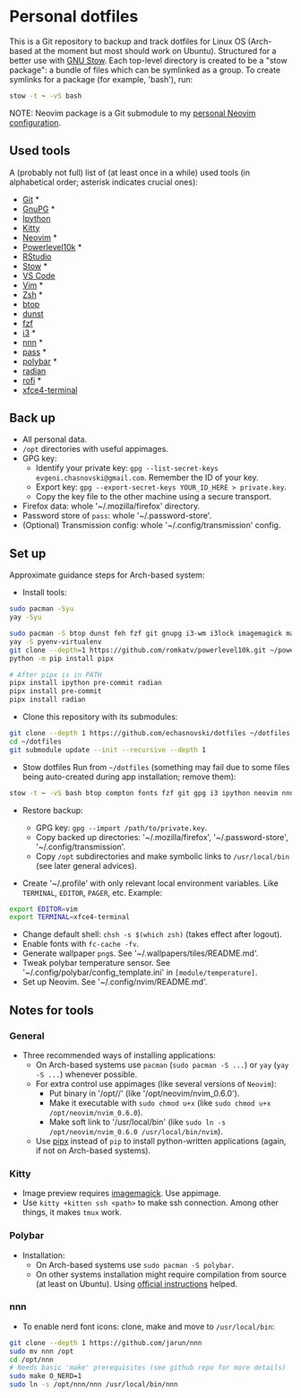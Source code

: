 # Personal dotfiles

This is a Git repository to backup and track dotfiles for Linux OS (Arch-based at the moment but most should work on Ubuntu). Structured for a better use with [GNU Stow](https://www.gnu.org/software/stow/). Each top-level directory is created to be a "stow package": a bundle of files which can be symlinked as a group. To create symlinks for a package (for example, 'bash'), run:

```bash
stow -t ~ -vS bash
```

NOTE: Neovim package is a Git submodule to my [personal Neovim configuration](https://github.com/echasnovski/nvim).

## Used tools

A (probably not full) list of (at least once in a while) used tools (in alphabetical order; asterisk indicates crucial ones):

- [Git](http://git-scm.com/) \*
- [GnuPG](https://gnupg.org/) \*
- [Ipython](https://ipython.org/)
- [Kitty](https://sw.kovidgoyal.net/kitty/binary/#manually-installing)
- [Neovim](https://github.com/neovim/neovim) \*
- [Powerlevel10k](https://github.com/romkatv/powerlevel10k) \*
- [RStudio](https://www.rstudio.com/)
- [Stow](https://www.gnu.org/software/stow/) \*
- [VS Code](https://code.visualstudio.com/)
- [Vim](https://www.vim.org/) \*
- [Zsh](https://www.zsh.org/) \*
- [btop](https://github.com/aristocratos/btop)
- [dunst](https://dunst-project.org/)
- [fzf](https://github.com/junegunn/fzf)
- [i3](https://i3wm.org/) \*
- [nnn](https://github.com/jarun/nnn) \*
- [pass](https://www.passwordstore.org/) \*
- [polybar](https://github.com/polybar/polybar) \*
- [radian](https://github.com/randy3k/radian)
- [rofi](https://github.com/davatorium/rofi) \*
- [xfce4-terminal](https://docs.xfce.org/apps/terminal/start)

## Back up

- All personal data.
- `/opt` directories with useful appimages.
- GPG key:
    - Identify your private key: `gpg --list-secret-keys evgeni.chasnovski@gmail.com`. Remember the ID of your key.
    - Export key: `gpg --export-secret-keys YOUR_ID_HERE > private.key`.
    - Copy the key file to the other machine using a secure transport.
- Firefox data: whole '~/.mozilla/firefox' directory.
- Password store of `pass`: whole '~/.password-store'.
- (Optional) Transmission config: whole '~/.config/transmission' config.

## Set up

Approximate guidance steps for Arch-based system:

- Install tools:

```bash
sudo pacman -Syu
yay -Syu

sudo pacman -S btop dunst feh fzf git gnupg i3-wm i3lock imagemagick maim openssl pass picom polybar pyenv python-pip r ripgrep rofi stow vim vlc xdotool xfce4-terminal zsh
yay -S pyenv-virtualenv
git clone --depth=1 https://github.com/romkatv/powerlevel10k.git ~/powerlevel10k
python -m pip install pipx

# After pipx is in PATH
pipx install ipython pre-commit radian
pipx install pre-commit
pipx install radian
```

- Clone this repository with its submodules:

```bash
git clone --depth 1 https://github.com/echasnovski/dotfiles ~/dotfiles
cd ~/dotfiles
git submodule update --init --recursive --depth 1
```

- Stow dotfiles Run from `~/dotfiles` (something may fail due to some files being auto-created during app installation; remove them):

```bash
stow -t ~ -vS bash btop compton fonts fzf git gpg i3 ipython neovim nnn polybar radian rofi vim wallpapers xfce4 zsh
```

- Restore backup:
  - GPG key: `gpg --import /path/to/private.key`.
  - Copy backed up directories: '~/.mozilla/firefox', '~/.password-store', '~/.config/transmission'.
  - Copy `/opt` subdirectories and make symbolic links to `/usr/local/bin` (see later general advices).

- Create '~/.profile' with only relevant local environment variables. Like `TERMINAL`, `EDITOR`, `PAGER`, etc. Example:

```bash
export EDITOR=vim
export TERMINAL=xfce4-terminal
```

- Change default shell: `chsh -s $(which zsh)` (takes effect after logout).
- Enable fonts with `fc-cache -fv`.
- Generate wallpaper `png`s. See '~/.wallpapers/tiles/README.md'.
- Tweak polybar temperature sensor. See '~/.config/polybar/config_template.ini' in `[module/temperature]`.
- Set up Neovim. See '~/.config/nvim/README.md'.

## Notes for tools

### General

- Three recommended ways of installing applications:
    - On Arch-based systems use `pacman` (`sudo pacman -S ...`) or `yay` (`yay -S ...`) whenever possible.
    - For extra control use appimages (like several versions of `Neovim`):
      - Put binary in '/opt/<app-name>/<app-binary>' (like '/opt/neovim/nvim_0.6.0').
      - Make it executable with `sudo chmod u+x` (like `sudo chmod u+x /opt/neovim/nvim_0.6.0`).
      - Make soft link to '/usr/local/bin' (like `sudo ln -s /opt/neovim/nvim_0.6.0 /usr/local/bin/nvim`).
    - Use [pipx](https://github.com/pypa/pipx) instead of `pip` to install python-written applications (again, if not on Arch-based systems).

### Kitty

- Image preview requires [imagemagick](https://imagemagick.org/script/download.php). Use appimage.
- Use `kitty +kitten ssh <path>` to make ssh connection. Among other things, it makes `tmux` work.

### Polybar

- Installation:
  - On Arch-based systems use `sudo pacman -S polybar`.
  - On other systems installation might require compilation from source (at least on Ubuntu). Using [official instructions](https://github.com/polybar/polybar/wiki/Compiling) helped.

### nnn

- To enable nerd font icons: clone, make and move to `/usr/local/bin`:

```bash
git clone --depth 1 https://github.com/jarun/nnn
sudo mv nnn /opt
cd /opt/nnn
# Needs basic 'make' prerequisites (see github repo for more details)
sudo make O_NERD=1
sudo ln -s /opt/nnn/nnn /usr/local/bin/nnn
```

